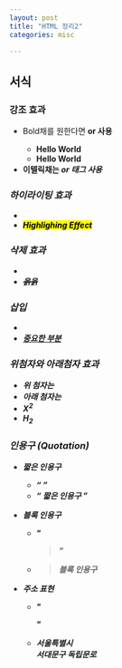 ```yaml
---
layout: post
title: "HTML 정리2"
categories: misc

---
```




## 서식

### 강조 효과

- Bold채를 원한다면 <b> or <strong> 사용
  - <b> Hello World </b>
  - <strong>Hello World</strong>
- 이텔릭채는 <em> or <i> 태그 사용

### 하이라이팅 효과

- <mark>
- <mark>Highlighing Effect</mark>

### 삭제 효과

- <del>
- <del>읅읅 </del>

### 삽입

- <ins>
- <ins>중요한 부분</ins>

### 위첨자와 아래첨자 효과

- 위 첨자는 <sup>
- 아래 첨자는 <sub>
- X<sup>2</sup>
- H<sub>2</sub>

### 인용구 (Quotation)

- 짧은 인용구

  - <q>
  - <q> 짧은 인용구 </q>

- 블록 인용구

  - "<blockquote>"

  - <blockquote>
        블록 인용구
    </blockquote>

- 주소 표현

  - "<address>"

  - <address>
        서울특별시<br>
        서대문구 독립문로
    </address>

